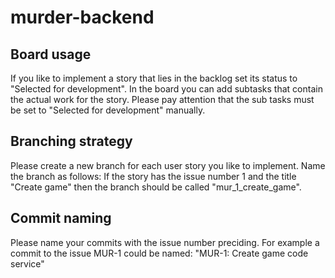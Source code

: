 # murder-backend

## Board usage

If you like to implement a story that lies in the backlog set its status to "Selected for development". In the board you can add subtasks that contain the actual work for the story. Please pay attention that the sub tasks must be set to "Selected for development" manually.

## Branching strategy

Please create a new branch for each user story you like to implement. Name the branch as follows: If the story has the issue number 1 and the title "Create game" then the branch should be called "mur_1_create_game".

## Commit naming

Please name your commits with the issue number preciding. For example a commit to the issue MUR-1 could be named:
"MUR-1: Create game code service"

